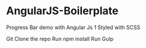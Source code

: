 # AngularJS-Boilerplate
Progress Bar demo with Angular Js 1
Styled with SCSS

Git Clone the repo
Run npm install
Run Gulp